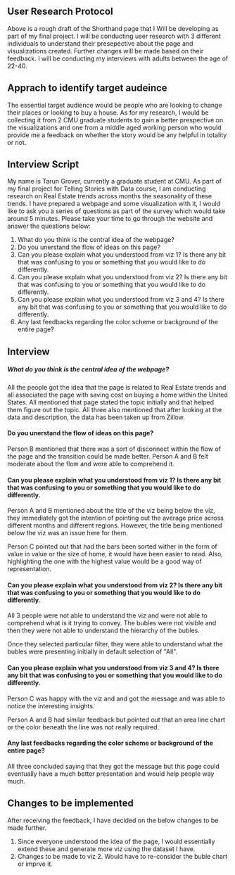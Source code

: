 <script src="https://carnegiemellon.shorthandstories.com/real-estate/embed.js"></script>

## User Research Protocol

Above is a rough draft of the Shorthand page that I Will be developing as part of my final project. I will be conducting user research with 3 different individuals to 
understand their presepective about the page and visualizations created. Further changes will be made based on their feedback. I will be conducting my interviews with adults 
between the age of 22-40.

## Apprach to identify target audeince

The essential target audience would be people who are looking to change their places or looking to buy a house. As for my research, I would be collecting it from 2 CMU 
graduate students to gain a better prespective on the visualizations and one from a middle aged working person who would provide me a feedback on whether the story would be 
any helpful in totality or not.

## Interview Script

My name is Tarun Grover, currently a graduate student at CMU. As part of my final project for Telling Stories with Data course, I am conducting research on Real Estate trends 
across months the seasonality of these trends. I have prepared a webpage and some visualization with it, I would like to ask you a series of questions as part of the survey which would take around 5 minutes. Please take your time to go 
through the website and answer the questions below:

1. What do you think is the central idea of the webpage?
2. Do you unerstand the flow of ideas on this page?
3. Can you please explain what you understood from viz 1? Is there any bit that was confusing to you or something that you would like to do differently.
4. Can you please explain what you understood from viz 2? Is there any bit that was confusing to you or something that you would like to do differently.
5. Can you please explain what you understood from viz 3 and 4? Is there any bit that was confusing to you or something that you would like to do differently.
6. Any last feedbacks regarding the color scheme or background of the entire page?

## Interview

##### What do you think is the central idea of the webpage?
All the people got the idea that the page is related to Real Estate trends and all associated the page with saving cost on buying a home within the United States. All 
mentioned that page stated the topic initially and that helped them figure out the topic. All three also mentioned that after looking at the data and description, the 
data has been taken up from Zillow.

#### Do you unerstand the flow of ideas on this page?
Person B mentioned that there was a sort of disconnect within the flow of the page and the transition could be made better. Person A and B felt moderate about the flow and 
were able to comprehend it. 

#### Can you please explain what you understood from viz 1? Is there any bit that was confusing to you or something that you would like to do differently.
Person A and B mentioned about the title of the viz being below the viz, they immediately got the intention of pointing out the average price across different months and 
different regions. However, the title being mentioned below the viz was an issue here for them.

Person C pointed out that had the bars been sorted wither in the form of value in value or the size of home, it would have been easier to read. Also, highlighting the one 
with the highest value would be a good way of representation.

#### Can you please explain what you understood from viz 2? Is there any bit that was confusing to you or something that you would like to do differently.
All 3 people were not able to understand the viz and were not able to comprehend what is it trying to convey. The bubles were not visible and then they were not able to 
understand the hierarchy of the bubles.

Once they selected particular filter, they were able to understand what the bubles were presenting initially in default selection of "All".

#### Can you please explain what you understood from viz 3 and 4? Is there any bit that was confusing to you or something that you would like to do differently.
Person C was happy with the viz and and got the message and was able to notice the interesting insights. 

Person A and B had similar feedback but pointed out that an area line chart or the color beneath the line was not really required.

#### Any last feedbacks regarding the color scheme or background of the entire page?
All three concluded saying that they got the message but this page could eventually have a much better presentation and would help people way much.

## Changes to be implemented

After receiving the feedback, I have decided on the below changes to be made further.

1. Since everyone understood the idea of the page, I would essentially extend these and generate more viz using the dataset I have.
2. Changes to be made to viz 2. Would have to re-consider the buble chart or imprve it.







